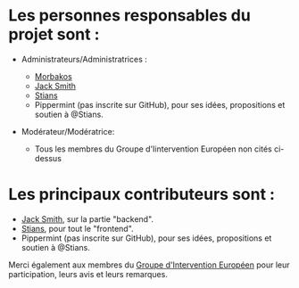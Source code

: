 # Les personnes responsables du projet sont : 

* Administrateurs/Administratrices :
  * [Morbakos](https://github.com/Morbakos)
  * [Jack Smith](https://github.com/Sky-moon)
  * [Stians]()
  * Pippermint (pas inscrite sur GitHub), pour ses idées, propositions et soutien à @Stians.

* Modérateur/Modératrice:
  * Tous les membres du Groupe d'Iintervention Européen non cités ci-dessus

# Les principaux contributeurs sont : 
* [Jack Smith](https://github.com/Sky-moon), sur la partie "backend".
* [Stians](), pour tout le "frontend".
* Pippermint (pas inscrite sur GitHub), pour ses idées, propositions et soutien à @Stians.

Merci également aux membres du [Groupe d'Intervention Européen](https://gie.polygames.net/team) pour leur participation, leurs avis et leurs remarques.
